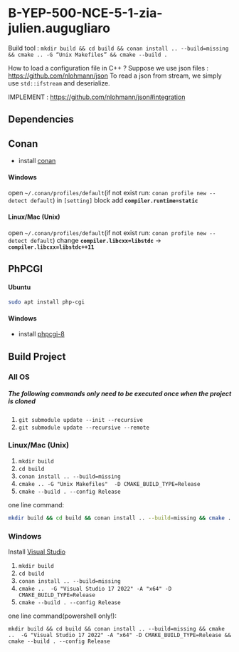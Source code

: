 # B-YEP-500-NCE-5-1-zia-julien.augugliaro

Build tool : `mkdir build && cd build && conan install .. --build=missing &&
cmake .. -G “Unix Makefiles” && cmake --build .`

How to load a configuration file in C++ ?
Suppose we use json files : https://github.com/nlohmann/json
To read a json from stream, we simply use `std::ifstream` and deserialize.

IMPLEMENT : https://github.com/nlohmann/json#integration

## Dependencies

## Conan
- install [conan](https://conan.io/downloads.html)
#### Windows
open `~/.conan/profiles/default`(if not exist run: `conan profile new --detect default`) in `[setting]` block add **`compiler.runtime=static`**
#### Linux/Mac (Unix)
open `~/.conan/profiles/default`(if not exist run: `conan profile new --detect default`) change **`compiler.libcxx=libstdc`** -> **`compiler.libcxx=libstdc++11`**

## PhPCGI
#### Ubuntu
```bash
sudo apt install php-cgi
```
#### Windows
- install [phpcgi-8](https://windows.php.net/downloads/releases/php-8.1.3-nts-Win32-vs16-x64.zip)


## Build Project

### All OS

##### The following commands only need to be executed once when the project is cloned
1. `git submodule update --init --recursive`
2. `git submodule update --recursive --remote`

### Linux/Mac (Unix)
1. `mkdir build`
2. `cd build`
3. `conan install .. --build=missing`
4. `cmake .. -G "Unix Makefiles"  -D CMAKE_BUILD_TYPE=Release`
5. `cmake --build . --config Release`

 one line command:
```bash
mkdir build && cd build && conan install .. --build=missing && cmake .. -G "Unix Makefiles" -D CMAKE_BUILD_TYPE=Release && cmake --build . --config Release
```

### Windows

Install [Visual Studio](https://visualstudio.microsoft.com/downloads/)

1. `mkdir build`
2. `cd build`
3. `conan install .. --build=missing`
4. `cmake ..  -G "Visual Studio 17 2022" -A "x64" -D CMAKE_BUILD_TYPE=Release`
5. `cmake --build . --config Release`

 one line command(powershell only!):
```pwsh
mkdir build && cd build && conan install .. --build=missing && cmake ..  -G "Visual Studio 17 2022" -A "x64" -D CMAKE_BUILD_TYPE=Release && cmake --build . --config Release
```
